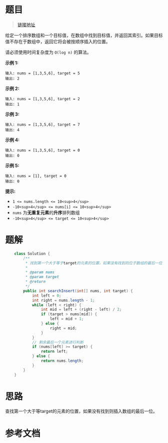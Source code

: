 # 题目

> [链接地址](https://leetcode-cn.com/problems/search-insert-position/)
>

给定一个排序数组和一个目标值，在数组中找到目标值，并返回其索引。如果目标值不存在于数组中，返回它将会被按顺序插入的位置。

请必须使用时间复杂度为 `O(log n)` 的算法。

**示例 1:**

```
输入: nums = [1,3,5,6], target = 5
输出: 2
```

**示例 2:**

```
输入: nums = [1,3,5,6], target = 2
输出: 1
```

**示例 3:**

```
输入: nums = [1,3,5,6], target = 7
输出: 4
```

**示例 4:**

```
输入: nums = [1,3,5,6], target = 0
输出: 0
```

**示例 5:**

```
输入: nums = [1], target = 0
输出: 0
```

**提示:**

* `1 <= nums.length <= 10<sup>4</sup>`
* `-10<sup>4</sup> <= nums[i] <= 10<sup>4</sup>`
* `nums` 为**无重复元素**的**升序**排列数组
* `-10<sup>4</sup> <= target <= 10<sup>4</sup>`

# 题解

```java
    class Solution {
        /**
         * 找到第一个大于等于target的元素的位置，如果没有找到则位于数组的最后一位
         * 
         * @param nums
         * @param target
         * @return
         */
        public int searchInsert(int[] nums, int target) {
            int left = 0;
            int right = nums.length - 1;
            while (left < right) {
                int mid = left + (right - left) / 2;
                if (target > nums[mid]) {
                    left = mid + 1;
                } else {
                    right = mid;
                }
            }
            // 剩余最后一个元素进行判断
            if (nums[left] >= target) {
                return left;
            } else {
                return nums.length;
            }
        }
    }
```

# 思路

查找第一个大于等target的元素的位置，如果没有找到则插入数组的最后一位。

# 参考文档